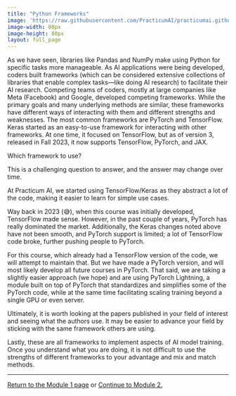 ```yaml
---
title: "Python Frameworks"
image: 'https://raw.githubusercontent.com/PracticumAI/practicumai.github.io/main/images/icons/practicumai_deep_learning.png'
image-width: 80px
image-height: 80px
layout: full_page
---
```


As we have seen, libraries like Pandas and NumPy make using Python for specific tasks more manageable. As AI applications were being developed, coders built frameworks (which can be considered extensive collections of libraries that enable complex tasks—like doing AI research) to facilitate their AI research. Competing teams of coders, mostly at large companies like Meta (Facebook) and Google, developed competing frameworks. While the primary goals and many underlying methods are similar, these frameworks have different ways of interacting with them and different strengths and weaknesses. The most common frameworks are PyTorch and TensorFlow. Keras started as an easy-to-use framework for interacting with other frameworks. At one time, it focused on TensorFlow, but as of version 3, released in Fall 2023, it now supports TensorFlow, PyTorch, and JAX.

Which framework to use?

This is a challenging question to answer, and the answer may change over time.

At Practicum AI, we started using TensorFlow/Keras as they abstract a lot of the code, making it easier to learn for simple use cases.

Way back in 2023 (😅), when this course was initially developed, TensorFlow made sense. However, in the past couple of years, PyTorch has really dominated the market. Additionally, the Keras changes noted above have not been smooth, and PyTorch support is limited; a lot of TensorFlow code broke, further pushing people to PyTorch.

For this course, which already had a TensorFlow version of the code, we will attempt to maintain that. But we have made a PyTorch version, and will most likely develop all future courses in PyTorch. That said, we are taking a slightly easier approach (we hope) and are using PyTorch Lightning, a module built on top of PyTorch that standardizes and simplifies some of the PyTorch code, while at the same time facilitating scaling training beyond a single GPU or even server.

Ultimately, it is worth looking at the papers published in your field of interest and seeing what the authors use. It may be easier to advance your field by sticking with the same framework others are using.

Lastly, these are all frameworks to implement aspects of AI model training. Once you understand what you are doing, it is not difficult to use the strengths of different frameworks to your advantage and mix and match methods.

---

[Return to the Module 1 page](/deep_learning/01_getting_started_dl/) or [Continue to Module 2.](/deep_learning/02_dl_open_machine/)
